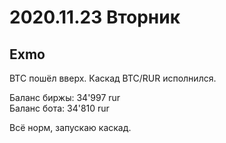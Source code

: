 # 2020.11.23 Вторник
## Exmo
BTC пошёл вверх.
Каскад BTC/RUR исполнился.

Баланс биржы: 34'997 rur  
Баланс бота: 34'810 rur

Всё норм, запускаю каскад.